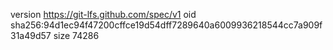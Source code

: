 version https://git-lfs.github.com/spec/v1
oid sha256:94d1ec94f47200cffce19d54dff7289640a6009936218544cc7a909f31a49d57
size 74286
